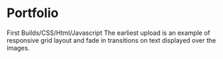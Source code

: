 # Portfolio
First Builds/CSS/Html/Javascript
The earliest upload is an example of responsive grid layout and fade in transitions on text displayed over the images.
